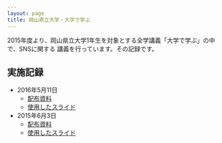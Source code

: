 ```yaml
---
layout: page
title: 岡山県立大学・大学で学ぶ
---
```

2015年度より、岡山県立大学1年生を対象とする全学講義「大学で学ぶ」の中で、SNSに関する
講義を行っています。その記録です。

## 実施記録

- 2016年5月11日
    - [配布資料](https://drive.google.com/open?id=1V2VCR2qXiQqbYkIc-P-2gf6CmKGDbjMu-IIor3FXg9U)
    - <a href="http://www.slideshare.net/kunishi/20160511" data-proofer-ignore>使用したスライド</a>
- 2015年6月3日
    - [配布資料](https://drive.google.com/open?id=1RMx-fS5JK2Wv064bZ1fZLPGAfaJLOo2gyqtT9uT--1Q)
    - <a href="http://www.slideshare.net/kunishi/20150603-48924727" data-proofer-ignore>使用したスライド</a>
